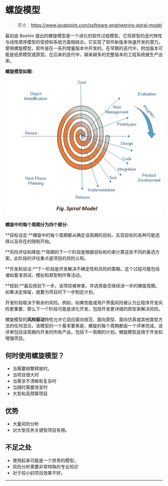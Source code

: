 # 螺旋模型

> 原文：<https://www.javatpoint.com/software-engineering-spiral-model>

最初由 Boehm 提出的螺旋模型是一个进化的软件过程模型，它将原型的迭代特性与线性顺序模型的受控和系统方面相结合。它实现了软件新版本快速开发的潜力。使用螺旋模型，软件是在一系列增量版本中开发的。在早期的迭代中，附加版本可能是纸质模型或原型。在后来的迭代中，越来越多的完整版本的工程系统被生产出来。

**螺旋模型如图:**

![Spiral Model](img/801b28794fa62f3ce6b6a11d9cf4e186.png)

**螺旋中的每个周期分为四个部分:**

**目标设定:**螺旋中的每个周期都从确定该周期的目标、实现目标的各种可能选择以及存在的限制开始。

**风险评估和降低:**周期的下一个阶段是根据目标和约束计算这些不同的备选方案。此阶段的评估重点是项目的风险认知。

**开发和验证:**下一阶段是开发解决不确定性和风险的策略。这个过程可能包括诸如基准测试、模拟和原型制作等活动。

**规划:**最后规划下一步。该项目被审查，并选择是否继续进一步的螺旋周期。如果决定保留，就要为项目的下一步制定计划。

开发阶段取决于剩余的风险。例如，如果性能或用户界面风险被认为比程序开发风险更重要，那么下一个阶段可能是进化开发，包括开发更详细的原型来解决风险。

螺旋模型的**风险驱动**特性允许它适应面向规范、面向原型、面向仿真或其他类型方法的任何混合。该模型的一个基本要素是，螺旋的每个周期都由一个评审完成，该评审包括该周期内开发的所有产品，包括下一周期的计划。螺旋模型适用于开发和增强项目。

## 何时使用螺旋模型？

*   当需要频繁释放时。
*   当项目很大时
*   当需求不清晰和复杂时
*   当随时需要改变时
*   大型和高预算项目

## 优势

*   大量风险分析
*   对大型任务关键型项目有用。

## 不足之处

*   使用起来可能是一个昂贵的模型。
*   风险分析需要非常特殊的专业知识
*   对于较小的项目效果不好。

* * *